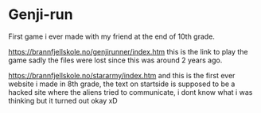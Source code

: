 # Genji-run
First game i ever made with my friend at the end of 10th grade.


https://brannfjellskole.no/genjirunner/index.htm
this is the link to play the game sadly the files were lost since this was around 2 years ago.

https://brannfjellskole.no/stararmy/index.htm
and this is the first ever website i made in 8th grade, the text on startside is supposed to be a hacked site where the aliens tried to communicate, i dont know what i was thinking but it turned out okay xD
